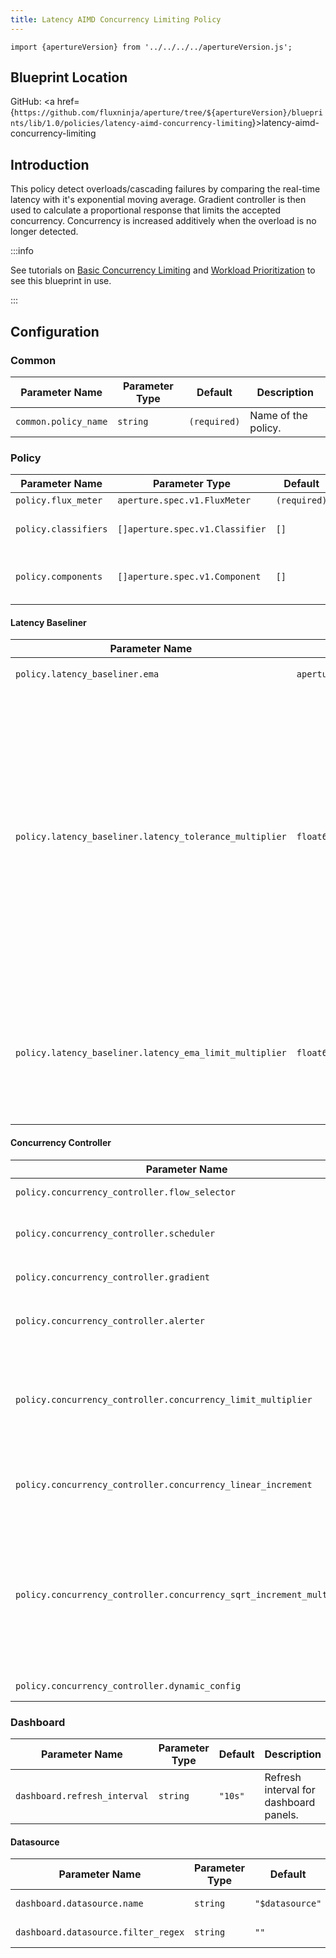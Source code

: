 ```yaml
---
title: Latency AIMD Concurrency Limiting Policy
---
```


```mdx-code-block
import {apertureVersion} from '../../../../apertureVersion.js';
```

## Blueprint Location

GitHub: <a
href={`https://github.com/fluxninja/aperture/tree/${apertureVersion}/blueprints/lib/1.0/policies/latency-aimd-concurrency-limiting`}>latency-aimd-concurrency-limiting</a>

## Introduction

This policy detect overloads/cascading failures by comparing the real-time
latency with it's exponential moving average. Gradient controller is then used
to calculate a proportional response that limits the accepted concurrency.
Concurrency is increased additively when the overload is no longer detected.

:::info

See tutorials on
[Basic Concurrency Limiting](/tutorials/integrations/flow-control/concurrency-limiting/basic-concurrency-limiting.md)
and
[Workload Prioritization](/tutorials/integrations/flow-control/concurrency-limiting/workload-prioritization.md)
to see this blueprint in use.

:::

## Configuration

<!-- Configuration Marker -->

### Common

| Parameter Name       | Parameter Type | Default      | Description         |
| -------------------- | -------------- | ------------ | ------------------- |
| `common.policy_name` | `string`       | `(required)` | Name of the policy. |

### Policy

| Parameter Name       | Parameter Type                  | Default      | Description                            |
| -------------------- | ------------------------------- | ------------ | -------------------------------------- |
| `policy.flux_meter`  | `aperture.spec.v1.FluxMeter`    | `(required)` | Flux Meter.                            |
| `policy.classifiers` | `[]aperture.spec.v1.Classifier` | `[]`         | List of classification rules.          |
| `policy.components`  | `[]aperture.spec.v1.Component`  | `[]`         | List of additional circuit components. |

#### Latency Baseliner

| Parameter Name                                          | Parameter Type                   | Default                                                                                                  | Description                                                                                                                                                                                                                           |
| ------------------------------------------------------- | -------------------------------- | -------------------------------------------------------------------------------------------------------- | ------------------------------------------------------------------------------------------------------------------------------------------------------------------------------------------------------------------------------------- |
| `policy.latency_baseliner.ema`                          | `aperture.spec.v1.EMAParameters` | `{'correction_factor_on_max_envelope_violation': '0.95', 'ema_window': '1500s', 'warmup_window': '60s'}` | EMA parameters.                                                                                                                                                                                                                       |
| `policy.latency_baseliner.latency_tolerance_multiplier` | `float64`                        | `1.1`                                                                                                    | Tolerance factor beyond which the service is considered to be in overloaded state. E.g. if EMA of latency is 50ms and if Tolerance is 1.1, then service is considered to be in overloaded state if current latency is more than 55ms. |
| `policy.latency_baseliner.latency_ema_limit_multiplier` | `float64`                        | `2.0`                                                                                                    | Current latency value is multiplied with this factor to calculate maximum envelope of Latency EMA.                                                                                                                                    |

#### Concurrency Controller

| Parameter Name                                                        | Parameter Type                          | Default                                                                                                            | Description                                                                                                                                                                                                                                                                                     |
| --------------------------------------------------------------------- | --------------------------------------- | ------------------------------------------------------------------------------------------------------------------ | ----------------------------------------------------------------------------------------------------------------------------------------------------------------------------------------------------------------------------------------------------------------------------------------------- |
| `policy.concurrency_controller.flow_selector`                         | `aperture.spec.v1.FlowSelector`         | `(required)`                                                                                                       | Concurrency Limiter flow selector.                                                                                                                                                                                                                                                              |
| `policy.concurrency_controller.scheduler`                             | `aperture.spec.v1.SchedulerParameters`  | `{'auto_tokens': True, 'default_workload_parameters': {'priority': 20}, 'timeout_factor': '0.5', 'workloads': []}` | Scheduler parameters.                                                                                                                                                                                                                                                                           |
| `policy.concurrency_controller.gradient`                              | `aperture.spec.v1.GradientParameters`   | `{'max_gradient': '1.0', 'min_gradient': '0.1', 'slope': '-1'}`                                                    | Gradient parameters.                                                                                                                                                                                                                                                                            |
| `policy.concurrency_controller.alerter`                               | `aperture.spec.v1.AlerterParameters`    | `{'alert_channels': [], 'alert_name': 'Load Shed Event', 'resolve_timeout': '5s'}`                                 | Whether tokens for workloads are computed dynamically or set statically by the user.                                                                                                                                                                                                            |
| `policy.concurrency_controller.concurrency_limit_multiplier`          | `float64`                               | `2.0`                                                                                                              | Current accepted concurrency is multiplied with this number to dynamically calculate the upper concurrency limit of a Service during normal (non-overload) state. This protects the Service from sudden spikes.                                                                                 |
| `policy.concurrency_controller.concurrency_linear_increment`          | `float64`                               | `5.0`                                                                                                              | Linear increment to concurrency in each execution tick when the system is not in overloaded state.                                                                                                                                                                                              |
| `policy.concurrency_controller.concurrency_sqrt_increment_multiplier` | `float64`                               | `1`                                                                                                                | Scale factor to multiply square root of current accepted concurrrency. This, along with concurrency_linear_increment helps calculate overall concurrency increment in each tick. Concurrency is rapidly ramped up in each execution cycle during normal (non-overload) state (integral effect). |
| `policy.concurrency_controller.dynamic_config`                        | `aperture.v1.LoadActuatorDynamicConfig` | `{'dry_run': False}`                                                                                               | Dynamic configuration for concurrency controller.                                                                                                                                                                                                                                               |

### Dashboard

| Parameter Name               | Parameter Type | Default | Description                            |
| ---------------------------- | -------------- | ------- | -------------------------------------- |
| `dashboard.refresh_interval` | `string`       | `"10s"` | Refresh interval for dashboard panels. |

#### Datasource

| Parameter Name                      | Parameter Type | Default         | Description              |
| ----------------------------------- | -------------- | --------------- | ------------------------ |
| `dashboard.datasource.name`         | `string`       | `"$datasource"` | Datasource name.         |
| `dashboard.datasource.filter_regex` | `string`       | `""`            | Datasource filter regex. |
